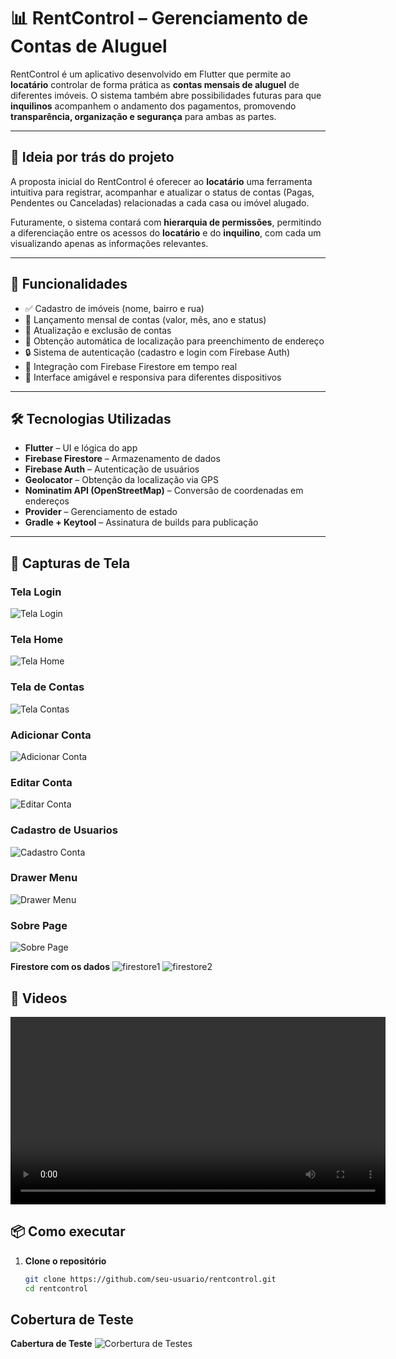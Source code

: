 # 📊 RentControl – Gerenciamento de Contas de Aluguel

RentControl é um aplicativo desenvolvido em Flutter que permite ao **locatário** controlar de forma prática as **contas mensais de aluguel** de diferentes imóveis. O sistema também abre possibilidades futuras para que **inquilinos** acompanhem o andamento dos pagamentos, promovendo **transparência, organização e segurança** para ambas as partes.

---

## 🧠 Ideia por trás do projeto

A proposta inicial do RentControl é oferecer ao **locatário** uma ferramenta intuitiva para registrar, acompanhar e atualizar o status de contas (Pagas, Pendentes ou Canceladas) relacionadas a cada casa ou imóvel alugado.

Futuramente, o sistema contará com **hierarquia de permissões**, permitindo a diferenciação entre os acessos do **locatário** e do **inquilino**, com cada um visualizando apenas as informações relevantes.

---

## 🚀 Funcionalidades

- ✅ Cadastro de imóveis (nome, bairro e rua)
- 📅 Lançamento mensal de contas (valor, mês, ano e status)
- 🔄 Atualização e exclusão de contas
- 📍 Obtenção automática de localização para preenchimento de endereço
- 🔒 Sistema de autenticação (cadastro e login com Firebase Auth)
- 📡 Integração com Firebase Firestore em tempo real
- 🧭 Interface amigável e responsiva para diferentes dispositivos

---

## 🛠️ Tecnologias Utilizadas

- **Flutter** – UI e lógica do app
- **Firebase Firestore** – Armazenamento de dados
- **Firebase Auth** – Autenticação de usuários
- **Geolocator** – Obtenção da localização via GPS
- **Nominatim API (OpenStreetMap)** – Conversão de coordenadas em endereços
- **Provider** – Gerenciamento de estado
- **Gradle + Keytool** – Assinatura de builds para publicação

---

## 📸 Capturas de Tela 

### Tela Login
![Tela Login](assets/images_readme/login_page.png)
### Tela Home
![Tela Home](assets/images_readme/HomePage.png)
### Tela de Contas
![Tela Contas](assets/images_readme/contasPage.png)
### Adicionar Conta
![Adicionar Conta](assets/images_readme/contasDialogADD.png.png)
### Editar Conta
![Editar Conta](assets/images_readme/contaDialogEDIT.png)

### Cadastro de Usuarios
![Cadastro Conta](assets/images_readme/cadastroPage.png)

### Drawer Menu
![Drawer Menu](assets/images_readme/drawer.png)

### Sobre Page
![Sobre Page](assets/images_readme/sobrePage.png)

**Firestore com os dados**
![firestore1](assets/images_readme/firestore1.png)
![firestore2](assets/images_readme/firestore2.png)


## 📸 Videos
<video width="600" controls>
  <source src="assets/Videos/Controle%20de%20Aluguel%20-%20Google%20Chrome%202025-06-24%2021-57-31.mp4" type="video/mp4">
</video>


## 📦 Como executar

1. **Clone o repositório**  
   ```bash
   git clone https://github.com/seu-usuario/rentcontrol.git
   cd rentcontrol
## Cobertura de Teste
**Cabertura de Teste**
![Corbertura de Testes](assets/images_readme/cobertura%20de%20Testes.png)
